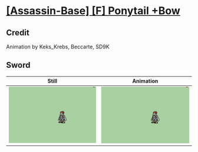 # [\[Assassin-Base\] \[F\] Ponytail +Bow](../)

## Credit

Animation by Keks_Krebs, Beccarte, SD9K
	
## Sword

| Still | Animation |
| :---: | :-------: |
| ![Sword still](./Sword_000.png) | ![Sword animation](./Sword.gif) |
